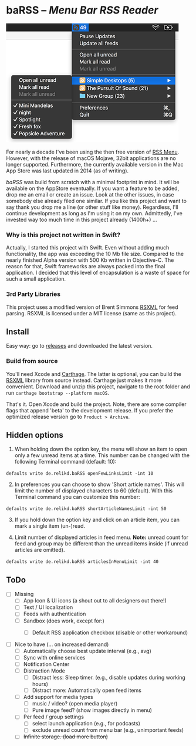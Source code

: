 # baRSS – *Menu Bar RSS Reader*

![screenshot](doc/screenshot.png)

For nearly a decade I've been using the then free version of [RSS Menu](https://itunes.apple.com/us/app/rss-menu/id423069534). 
However, with the release of macOS Mojave, 32bit applications are no longer supported. 
Furthermore, the currently available version in the Mac App Store was last updated in 2014 (as of writing).

*baRSS* was build from scratch with a minimal footprint in mind. It will be available on the AppStore eventually. 
If you want a feature to be added, drop me an email or create an issue. 
Look at the other issues, in case somebody else already filed one similar. 
If you like this project and want to say thank you drop me a line (or other stuff like money). 
Regardless, I'll continue development as long as I'm using it on my own. 
Admittedly, I've invested way too much time in this project already (1400h+) …


### Why is this project not written in Swift?

Actually, I started this project with Swift. Even without adding much functionality, the app was exceeding the 10 Mb file size. 
Compared to the nearly finished Alpha version with 500 Kb written in Objective-C. 
The reason for that, Swift frameworks are always packed into the final application. 
I decided that this level of encapsulation is a waste of space for such a small application.


### 3rd Party Libraries

This project uses a modified version of Brent Simmons [RSXML](https://github.com/brentsimmons/RSXML) for feed parsing. 
RSXML is licensed under a MIT license (same as this project).


Install
-------

Easy way: go to [releases](https://github.com/relikd/baRSS/releases) and downloaded the latest version.

### Build from source

You'll need Xcode and [Carthage](https://github.com/Carthage/Carthage#installing-carthage). The latter is optional, you can build the [RSXML](https://github.com/relikd/RSXML) library from source instead. Carthage just makes it more convenient.
Download and unzip this project, navigate to the root folder and run `carthage bootstrap --platform macOS`. 

That's it. Open Xcode and build the project. Note, there are some compiler flags that append 'beta' to the development release. If you prefer the optimized release version go to `Product > Archive`.


Hidden options
--------------

1) When holding down the option key, the menu will show an item to open only a few unread items at a time. 
This number can be changed with the following Terminal command (default: 10):

```defaults write de.relikd.baRSS openFewLinksLimit -int 10```

2) In preferences you can choose to show 'Short article names'. This will limit the number of displayed characters to 60 (default). 
With this Terminal command you can customize this number:

```defaults write de.relikd.baRSS shortArticleNamesLimit -int 50```

3) If you hold down the option key and click on an article item, you can mark a single item (un-)read.

4) Limit number of displayed articles in feed menu.
**Note:** unread count for feed and group may be different than the unread items inside (if unread articles are omitted).

```defaults write de.relikd.baRSS articlesInMenuLimit -int 40```



ToDo
----

- [ ] Missing
	- [ ] App Icon & UI icons (a shout out to all designers out there!)
	- [ ] Text / UI localization
	- [ ] Feeds with authentication
	- [ ] Sandbox (does work, except for:)
		- [ ] Default RSS application checkbox (disable or other workaround)


- [ ] Nice to have (... on increased demand)
	- [ ] Automatically choose best update interval (e.g., avg)
	- [ ] Sync with online services
	- [ ] Notification Center
	- [ ] Distraction Mode
		- [ ] Distract less: Sleep timer. (e.g., disable updates during working hours)
		- [ ] Distract more: Automatically open feed items
	- [ ] Add support for media types
		- [ ] music / video? (open media player)
		- [ ] Pure image feed? (show images directly in menu)
	- [ ] Per feed / group settings
		- [ ] select launch application (e.g., for podcasts)
		- [ ] exclude unread count from menu bar (e.g., unimportant feeds)
	- [ ] ~~Infinite storage. (load more button)~~
